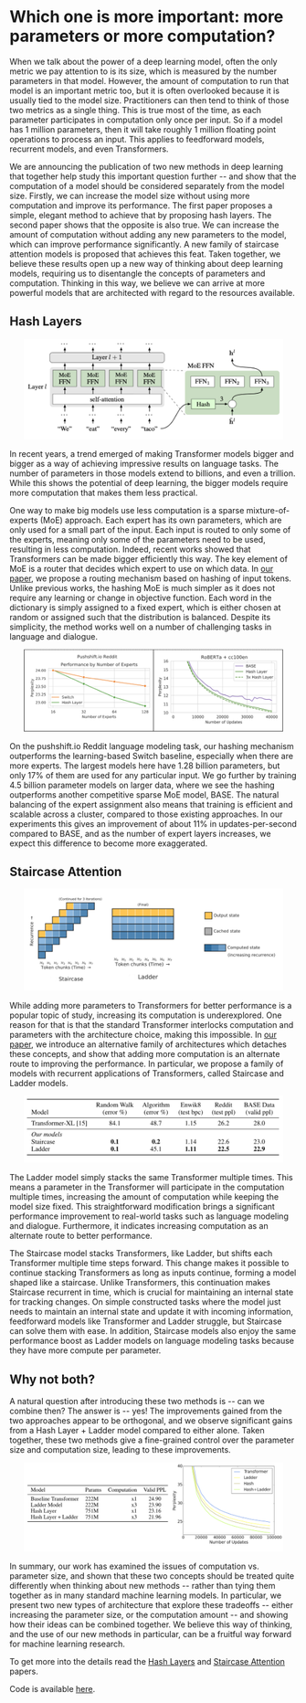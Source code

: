 # Which one is more important: more parameters or more computation?

When we talk about the power of a deep learning model, often the only metric we pay attention to is its size, which is measured by the number parameters in that model. However, the amount of computation to run that model is an important metric too, but it is often overlooked because it is usually tied to the model size. Practitioners can then tend to think of those two metrics as a single thing. This is true most of the time, as each parameter participates in computation only once per input. So if a model has 1 million parameters, then it will take roughly 1 million floating point operations to process an input. This applies to feedforward models, recurrent models, and even Transformers.

We are announcing the publication of two new methods in deep learning that together help study this important question further -- and show that the computation of a model should be considered separately from the model size. Firstly, we can increase the model size without using more computation and improve its performance. The first paper proposes a simple, elegant method to achieve that by proposing hash layers. The second paper shows that the opposite is also true. We can increase the amount of computation without adding any new parameters to the model, which can improve performance significantly. A new family of staircase attention models is proposed that achieves this feat. Taken together, we believe these results open up a new way of thinking about deep learning models, requiring us to disentangle the concepts of parameters and computation. Thinking in this way, we believe we can arrive at more powerful models that are architected with regard to the resources available. 

## Hash Layers

<p align="center"><img width="90%" src="figs/hash.png" /></p>


In recent years, a trend emerged of making Transformer models bigger and bigger as a way of achieving impressive results on language tasks. The number of parameters in those models extend to billions, and even a trillion. While this shows the potential of deep learning, the bigger models require more computation that makes them less practical. 

One way to make big models use less computation is a sparse mixture-of-experts (MoE) approach. Each expert has its own parameters, which are only used for a small part of the input. Each input is routed to only some of the experts, meaning only some of the parameters need to be used, resulting in less computation. Indeed, recent works showed that Transformers can be made bigger efficiently this way. The key element of MoE is a router that decides which expert to use on which data. 
In [our paper](https://arxiv.org/abs/2106.04426), we propose a routing mechanism based on hashing of input tokens. Unlike previous works, the hashing MoE is much simpler as it does not require any learning or change in objective function. Each word in the dictionary is simply assigned to a fixed expert, which is either chosen at random or assigned such that the distribution is balanced. Despite its simplicity, the method works well on a number of challenging tasks in language and dialogue.
 
<p align="center"><img width="90%" src="figs/hash_results.png" /></p>

On the pushshift.io Reddit language modeling task, our hashing mechanism outperforms the learning-based Switch baseline, especially when there are more experts. The largest models here have 1.28 billion parameters, but only 17% of them are used for any particular input. We go further by training 4.5 billion parameter models on larger data, where we see the hashing outperforms another competitive sparse MoE model, BASE. The natural balancing of the expert assignment also means that training is efficient and scalable across a cluster, compared to those existing approaches. In our experiments this gives an improvement of about 11% in updates-per-second compared to BASE, and as the number of expert layers increases, we expect this difference to become more exaggerated.

## Staircase Attention

<p align="center"><img width="90%" src="figs/staircase.png" /></p>

While adding more parameters to Transformers for better performance is a popular topic of study, increasing its computation is underexplored. One reason for that is that the standard Transformer interlocks computation and parameters with the architecture choice, making this impossible.  In [our paper](https://arxiv.org/abs/2106.04279), we introduce an alternative family of architectures which detaches these concepts, and show that adding more computation is an alternate route to improving the performance. In particular, we propose a family of models with recurrent applications of Transformers, called Staircase and Ladder models. 

<p align="center"><img width="90%" src="figs/staircase_results.png" /></p>

The Ladder model simply stacks the same Transformer multiple times. This means a parameter in the Transformer will participate in the computation multiple times, increasing the amount of computation while keeping the model size fixed. This straightforward modification brings a significant performance improvement to real-world tasks such as language modeling and dialogue. Furthermore, it indicates increasing computation as an alternate route to better performance. 

The Staircase model stacks Transformers, like Ladder, but shifts each Transformer multiple time steps forward. This change makes it possible to continue stacking Transformers as long as inputs continue, forming a model shaped like a staircase. Unlike Transformers, this continuation makes Staircase recurrent in time, which is crucial for maintaining an internal state for tracking changes. On simple constructed tasks where the model just needs to maintain an internal state and update it with incoming information, feedforward models like Transformer and Ladder struggle, but Staircase can solve them with ease. In addition, Staircase models also enjoy the same performance boost as Ladder models on language modeling tasks because they have more compute per parameter.

## Why not both?

A natural question after introducing these two methods is -- can we combine then? The answer is -- yes! The improvements gained from the two approaches appear to be orthogonal, and we observe significant gains from a Hash Layer + Ladder model compared to either alone. Taken together, these two methods give a fine-grained control over the parameter size and computation size, leading to these improvements.

<p align="center"><img width="90%" src="figs/hash_ladder_results.png" /></p>

In summary, our work has examined the issues of computation vs. parameter size, and shown that these two concepts should be treated quite differently when thinking about new methods -- rather than tying them together as in many standard machine learning models. In particular, we present two new types of architecture that explore these tradeoffs -- either increasing the parameter size, or the computation amount -- and showing how their ideas can be combined together. We believe this way of thinking, and the use of our new methods in particular, can be a fruitful way forward for machine learning research.


To get more into the details read the [Hash Layers](https://arxiv.org/abs/2106.04426)
and [Staircase Attention](https://arxiv.org/abs/2106.04279) papers.

Code is available [here](https://github.com/facebookresearch/ParlAI/tree/master/projects/params_vs_compute/hash_ladder).
